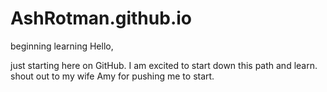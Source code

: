 # AshRotman.github.io
beginning learning
Hello,

   just starting here on GitHub. I am excited to start down this path and learn. shout out to my wife Amy for pushing me to start. 
